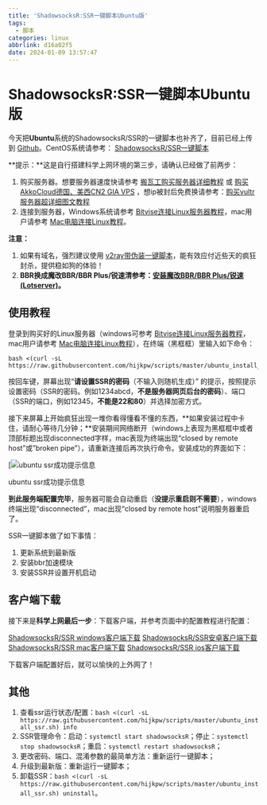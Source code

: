 ```yaml
---
title: 'ShadowsocksR:SSR一键脚本Ubuntu版'
tags:
  - 脚本
categories: linux
abbrlink: d16a02f5
date: 2024-01-09 13:57:47
---
```


# ShadowsocksR:SSR一键脚本Ubuntu版

今天把**Ubuntu**系统的ShadowsocksR/SSR的一键脚本也补齐了，目前已经上传到 [Github](https://github.com/hijkpw/scripts)。CentOS系统请参考： [ShadowsocksR/SSR一键脚本](https://ssrvps.org/archives/1031)

**提示：**这是自行搭建科学上网环境的第三步，请确认已经做了前两步：

1. 购买服务器。想要服务器速度快请参考 [搬瓦工购买服务器详细教程](https://ssrvps.org/archives/3480) 或 [购买AkkoCloud德国、美西CN2 GIA VPS](https://www.akkocloud.com/aff.php?aff=122&gid=7) ，想ip被封后免费换请参考：[购买vultr服务器超详细图文教程](https://ssrvps.org/archives/1288)
2. 连接到服务器，Windows系统请参考 [Bitvise连接Linux服务器教程](https://ssrvps.org/archives/1327)，mac用户请参考 [Mac电脑连接Linux教程](https://ssrvps.org/archives/1579)。

**注意：**

1. 如果有域名，强烈建议使用 [v2ray带伪装一键脚本](https://ssrvps.org/archives/1023)，能有效应付近些天的疯狂封杀，提供稳如狗的体验！
2. **BBR换成魔改BBR/BBR Plus/锐速清参考：[安装魔改BBR/BBR Plus/锐速(Lotserver)](https://ssrvps.org/archives/2770)。**

## 使用教程

登录到购买好的Linux服务器（windows可参考 [Bitvise连接Linux服务器教程](https://ssrvps.org/archives/1327)，mac用户请参考 [Mac电脑连接Linux教程](https://ssrvps.org/archives/1579)），在终端（黑框框）里输入如下命令：

```
bash <(curl -sL https://raw.githubusercontent.com/hijkpw/scripts/master/ubuntu_install_ssr.sh)
```

按回车键，屏幕出现“**请设置SSR的密码**（不输入则随机生成）” 的提示，按照提示设置密码（SSR的密码。例如1234abcd，**不是服务器网页后台的密码**）、端口（SSR的端口，例如12345，**不能是22和80**）并选择加密方式。

接下来屏幕上开始疯狂出现一堆你看得懂看不懂的东西，**如果安装过程中卡住，请耐心等待几分钟；**安装期间网络断开（windows上表现为黑框框中或者顶部标题出现disconnected字样，mac表现为终端出现“closed by remote host”或”broken pipe”），请重新连接后再次执行命令。安装成功的界面如下：

[![ubuntu ssr成功提示信息](https://cdn.jsdelivr.net/gh/swimminghao/picture@main/img/2024/01/09/brBUN6.png)

ubuntu ssr成功提示信息

**到此服务端配置完毕**，服务器可能会自动重启（**没提示重启则不需要**），windows终端出现“disconnected”，mac出现“closed by remote host”说明服务器重启了。

SSR一键脚本做了如下事情：

1. 更新系统到最新版
2. 安装bbr加速模块
3. 安装SSR并设置开机启动

## 客户端下载

接下来是**科学上网最后一步**：下载客户端，并参考页面中的配置教程进行配置：

[ShadowsocksR/SSR windows客户端下载](https://ssrvps.org/archives/1420)
[ShadowsocksR/SSR安卓客户端下载](https://ssrvps.org/archives/1365)
[ShadowsocksR/SSR mac客户端下载](https://ssrvps.org/archives/1425)
[ShadowsocksR/SSR ios客户端下载](https://ssrvps.org/archives/1373)

下载客户端配置好后，就可以愉快的上外网了！

## 其他

1. 查看ssr运行状态/配置：`bash <(curl -sL https://raw.githubusercontent.com/hijkpw/scripts/master/ubuntu_install_ssr.sh) info`
2. SSR管理命令：启动：`systemctl start shadowsocksR`；停止：`systemctl stop shadowsocksR`；重启：`systemctl restart shadowsocksR`；
3. 更改密码、端口、混淆参数的最简单方法：重新运行一键脚本；
4. 升级到最新版：重新运行一键脚本；
5. 卸载SSR：`bash <(curl -sL https://raw.githubusercontent.com/hijkpw/scripts/master/ubuntu_install_ssr.sh) uninstall`。
